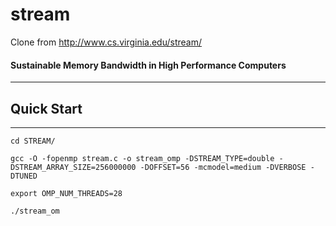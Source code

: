 # stream
Clone from http://www.cs.virginia.edu/stream/

#### Sustainable Memory Bandwidth in High Performance Computers

---

## Quick Start

---

    cd STREAM/

    gcc -O -fopenmp stream.c -o stream_omp -DSTREAM_TYPE=double -DSTREAM_ARRAY_SIZE=256000000 -DOFFSET=56 -mcmodel=medium -DVERBOSE -DTUNED
    
    export OMP_NUM_THREADS=28
    
    ./stream_om

